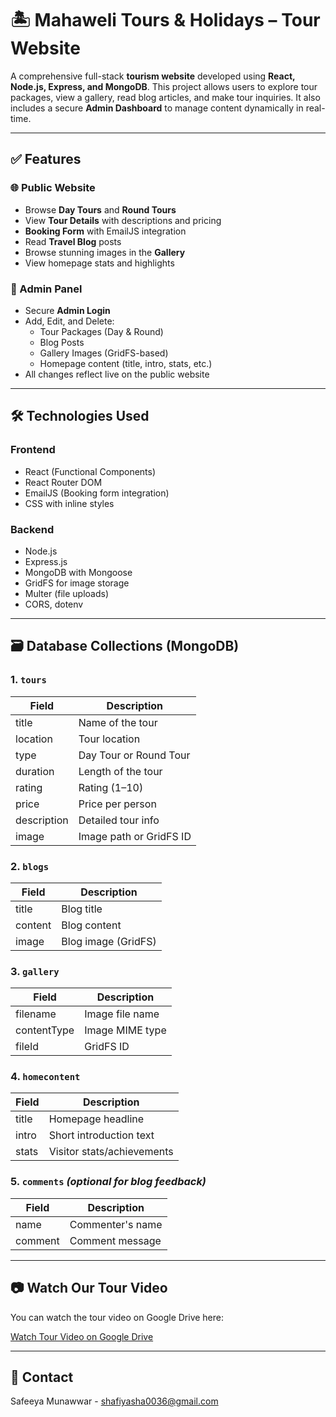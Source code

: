 # 🏝️ Mahaweli Tours & Holidays – Tour Website

A comprehensive full-stack **tourism website** developed using **React, Node.js, Express, and MongoDB**. This project allows users to explore tour packages, view a gallery, read blog articles, and make tour inquiries. It also includes a secure **Admin Dashboard** to manage content dynamically in real-time.

---

## ✅ Features

### 🌐 Public Website
- Browse **Day Tours** and **Round Tours**
- View **Tour Details** with descriptions and pricing
- **Booking Form** with EmailJS integration
- Read **Travel Blog** posts
- Browse stunning images in the **Gallery**
- View homepage stats and highlights

### 🔐 Admin Panel
- Secure **Admin Login**
- Add, Edit, and Delete:
  - Tour Packages (Day & Round)
  - Blog Posts
  - Gallery Images (GridFS-based)
  - Homepage content (title, intro, stats, etc.)
- All changes reflect live on the public website

---

## 🛠️ Technologies Used

### Frontend
- React (Functional Components)
- React Router DOM
- EmailJS (Booking form integration)
- CSS with inline styles

### Backend
- Node.js
- Express.js
- MongoDB with Mongoose
- GridFS for image storage
- Multer (file uploads)
- CORS, dotenv

---

## 🗃️ Database Collections (MongoDB)

### 1. `tours`
| Field         | Description              |
|---------------|--------------------------|
| title         | Name of the tour         |
| location      | Tour location            |
| type          | Day Tour or Round Tour   |
| duration      | Length of the tour       |
| rating        | Rating (1–10)            |
| price         | Price per person         |
| description   | Detailed tour info       |
| image         | Image path or GridFS ID  |

### 2. `blogs`
| Field       | Description         |
|-------------|---------------------|
| title       | Blog title          |
| content     | Blog content        |
| image       | Blog image (GridFS) |

### 3. `gallery`
| Field       | Description         |
|-------------|---------------------|
| filename    | Image file name     |
| contentType | Image MIME type     |
| fileId      | GridFS ID           |

### 4. `homecontent`
| Field     | Description               |
|-----------|---------------------------|
| title     | Homepage headline         |
| intro     | Short introduction text   |
| stats     | Visitor stats/achievements|

### 5. `comments` *(optional for blog feedback)*
| Field     | Description               |
|-----------|---------------------------|
| name      | Commenter's name          |
| comment   | Comment message           |

---

## 📷 Watch Our Tour Video

You can watch the tour video on Google Drive here:

[Watch Tour Video on Google Drive](https://drive.google.com/file/d/12iy9OCNnzagm19sol42kA0vgvDicOlTp/view?usp=drive_link)

---

## 📩 Contact

   Safeeya Munawwar - shafiyasha0036@gmail.com     

